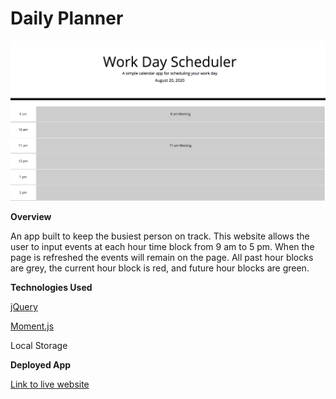 # Daily Planner

<img src = "daily-planner.png" alt="screen shot of daily planner">

**Overview**

An app built to keep the busiest person on track. This website allows the user to input events at each hour time block from 9 am to 5 pm. When the page is refreshed the events will remain on the page. All past hour blocks are grey, the current hour block is red, and future hour blocks are green.

**Technologies Used**

[jQuery](https://jquery.com/)

[Moment.js](https://momentjs.com/)

Local Storage

**Deployed App**

[Link to live website](https://josh-wilson6289.github.io/daily-planner/)
